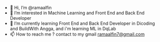 - 👋 Hi, I’m @ramaalfin
- 👀 I’m interested in Machine Learning and Front End and Back End Developer
- 🌱 I’m currently learning Front End and Back End Developer in Dicoding and BuildWith Angga, and i'm learning ML in DqLab
- 📫 How to reach me ? contact to my gmail ramaalfin7@gmail.com

<!---
ramaalfin/ramaalfin is a ✨ special ✨ repository because its `README.md` (this file) appears on your GitHub profile.
You can click the Preview link to take a look at your changes.
--->
